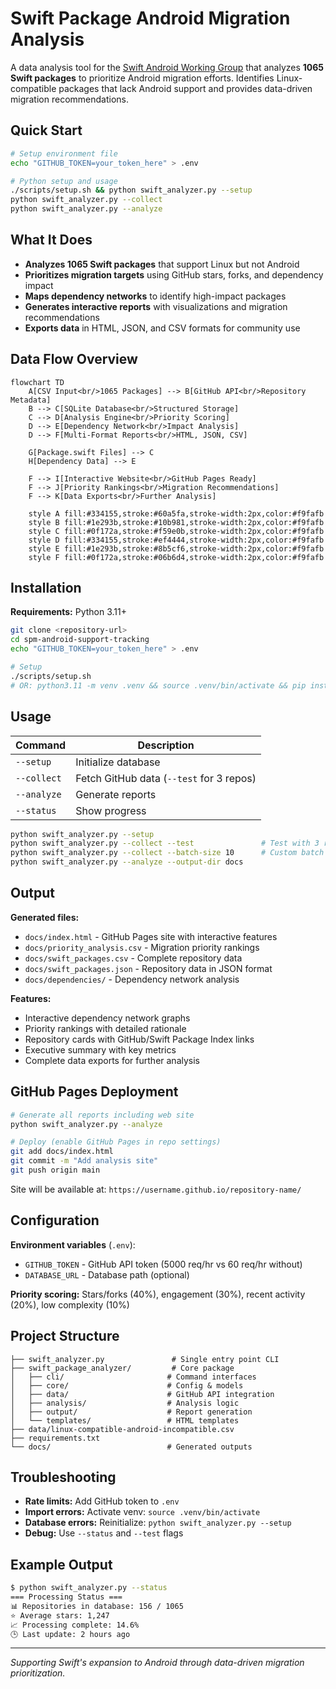 # Swift Package Android Migration Analysis

A data analysis tool for the [Swift Android Working Group](https://www.swift.org/android-workgroup/) that analyzes **1065 Swift packages** to prioritize Android migration efforts. Identifies Linux-compatible packages that lack Android support and provides data-driven migration recommendations.

## Quick Start

```bash
# Setup environment file
echo "GITHUB_TOKEN=your_token_here" > .env

# Python setup and usage
./scripts/setup.sh && python swift_analyzer.py --setup
python swift_analyzer.py --collect
python swift_analyzer.py --analyze
```

## What It Does

- **Analyzes 1065 Swift packages** that support Linux but not Android
- **Prioritizes migration targets** using GitHub stars, forks, and dependency impact
- **Maps dependency networks** to identify high-impact packages
- **Generates interactive reports** with visualizations and migration recommendations
- **Exports data** in HTML, JSON, and CSV formats for community use

## Data Flow Overview

```mermaid
flowchart TD
    A[CSV Input<br/>1065 Packages] --> B[GitHub API<br/>Repository Metadata]
    B --> C[SQLite Database<br/>Structured Storage]
    C --> D[Analysis Engine<br/>Priority Scoring]
    D --> E[Dependency Network<br/>Impact Analysis]
    D --> F[Multi-Format Reports<br/>HTML, JSON, CSV]
    
    G[Package.swift Files] --> C
    H[Dependency Data] --> E
    
    F --> I[Interactive Website<br/>GitHub Pages Ready]
    F --> J[Priority Rankings<br/>Migration Recommendations]
    F --> K[Data Exports<br/>Further Analysis]
    
    style A fill:#334155,stroke:#60a5fa,stroke-width:2px,color:#f9fafb
    style B fill:#1e293b,stroke:#10b981,stroke-width:2px,color:#f9fafb
    style C fill:#0f172a,stroke:#f59e0b,stroke-width:2px,color:#f9fafb
    style D fill:#334155,stroke:#ef4444,stroke-width:2px,color:#f9fafb
    style E fill:#1e293b,stroke:#8b5cf6,stroke-width:2px,color:#f9fafb
    style F fill:#0f172a,stroke:#06b6d4,stroke-width:2px,color:#f9fafb
```

## Installation

**Requirements:** Python 3.11+

```bash
git clone <repository-url>
cd spm-android-support-tracking
echo "GITHUB_TOKEN=your_token_here" > .env

# Setup
./scripts/setup.sh
# OR: python3.11 -m venv .venv && source .venv/bin/activate && pip install -r requirements.txt
```

## Usage

| Command | Description |
|---------|-------------|
| `--setup` | Initialize database |
| `--collect` | Fetch GitHub data (`--test` for 3 repos) |
| `--analyze` | Generate reports |
| `--status` | Show progress |

```bash
python swift_analyzer.py --setup
python swift_analyzer.py --collect --test               # Test with 3 repos
python swift_analyzer.py --collect --batch-size 10      # Custom batch size
python swift_analyzer.py --analyze --output-dir docs
```

## Output

**Generated files:**
- `docs/index.html` - GitHub Pages site with interactive features
- `docs/priority_analysis.csv` - Migration priority rankings
- `docs/swift_packages.csv` - Complete repository data
- `docs/swift_packages.json` - Repository data in JSON format
- `docs/dependencies/` - Dependency network analysis

**Features:**
- Interactive dependency network graphs
- Priority rankings with detailed rationale
- Repository cards with GitHub/Swift Package Index links
- Executive summary with key metrics
- Complete data exports for further analysis

## GitHub Pages Deployment

```bash
# Generate all reports including web site
python swift_analyzer.py --analyze

# Deploy (enable GitHub Pages in repo settings)
git add docs/index.html
git commit -m "Add analysis site"
git push origin main
```

Site will be available at: `https://username.github.io/repository-name/`

## Configuration

**Environment variables** (`.env`):
- `GITHUB_TOKEN` - GitHub API token (5000 req/hr vs 60 req/hr without)
- `DATABASE_URL` - Database path (optional)

**Priority scoring:** Stars/forks (40%), engagement (30%), recent activity (20%), low complexity (10%)

## Project Structure

```
├── swift_analyzer.py               # Single entry point CLI
├── swift_package_analyzer/         # Core package
│   ├── cli/                       # Command interfaces
│   ├── core/                      # Config & models
│   ├── data/                      # GitHub API integration
│   ├── analysis/                  # Analysis logic
│   ├── output/                    # Report generation
│   └── templates/                 # HTML templates
├── data/linux-compatible-android-incompatible.csv
├── requirements.txt
└── docs/                          # Generated outputs
```

## Troubleshooting

- **Rate limits:** Add GitHub token to `.env`
- **Import errors:** Activate venv: `source .venv/bin/activate`  
- **Database errors:** Reinitialize: `python swift_analyzer.py --setup`
- **Debug:** Use `--status` and `--test` flags

## Example Output

```bash
$ python swift_analyzer.py --status
=== Processing Status ===
📊 Repositories in database: 156 / 1065
⭐ Average stars: 1,247
📈 Processing complete: 14.6%
🕒 Last update: 2 hours ago
```

---

*Supporting Swift's expansion to Android through data-driven migration prioritization.*
